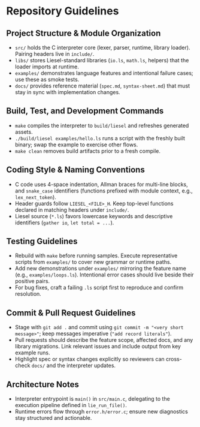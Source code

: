 # Repository Guidelines

## Project Structure & Module Organization
- `src/` holds the C interpreter core (lexer, parser, runtime, library loader). Pairing headers live in `include/`.
- `libs/` stores Liesel-standard libraries (`io.ls`, `math.ls`, helpers) that the loader imports at runtime.
- `examples/` demonstrates language features and intentional failure cases; use these as smoke tests.
- `docs/` provides reference material (`spec.md`, `syntax-sheet.md`) that must stay in sync with implementation changes.

## Build, Test, and Development Commands
- `make` compiles the interpreter to `build/liesel` and refreshes generated assets.
- `./build/liesel examples/hello.ls` runs a script with the freshly built binary; swap the example to exercise other flows.
- `make clean` removes build artifacts prior to a fresh compile.

## Coding Style & Naming Conventions
- C code uses 4-space indentation, Allman braces for multi-line blocks, and `snake_case` identifiers (functions prefixed with module context, e.g., `lex_next_token`).
- Header guards follow `LIESEL_<FILE>_H`. Keep top-level functions declared in matching headers under `include/`.
- Liesel source (`*.ls`) favors lowercase keywords and descriptive identifiers (`gather io`, `let total = ...`).

## Testing Guidelines
- Rebuild with `make` before running samples. Execute representative scripts from `examples/` to cover new grammar or runtime paths.
- Add new demonstrations under `examples/` mirroring the feature name (e.g., `examples/loops.ls`). Intentional error cases should live beside their positive pairs.
- For bug fixes, craft a failing `.ls` script first to reproduce and confirm resolution.

## Commit & Pull Request Guidelines
- Stage with `git add .` and commit using `git commit -m "<very short message>"`; keep messages imperative (`"add record literals"`).
- Pull requests should describe the feature scope, affected docs, and any library migrations. Link relevant issues and include output from key example runs.
- Highlight spec or syntax changes explicitly so reviewers can cross-check `docs/` and the interpreter updates.

## Architecture Notes
- Interpreter entrypoint is `main()` in `src/main.c`, delegating to the execution pipeline defined in `lie_run_file()`.
- Runtime errors flow through `error.h/error.c`; ensure new diagnostics stay structured and actionable.
